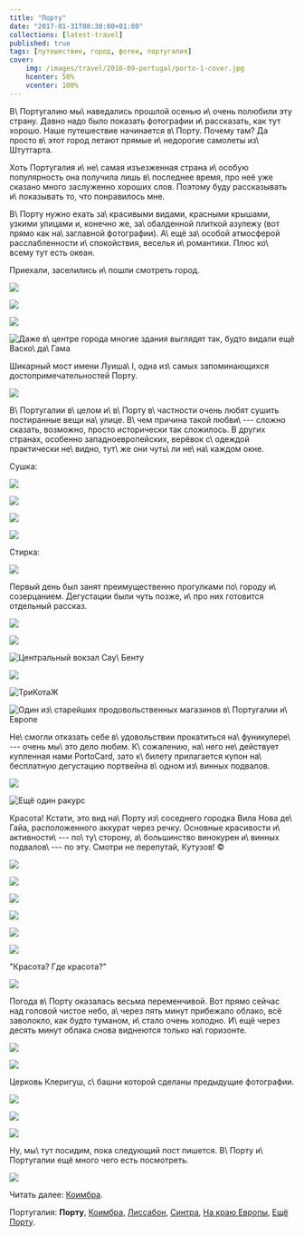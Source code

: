 ```yaml
---
title: "Портy"
date: "2017-01-31T08:30:00+01:00"
collections: [latest-travel]
published: true
tags: [путешествие, город, фотки, португалия]
cover:
    img: /images/travel/2016-09-portugal/porto-1-cover.jpg
    hcenter: 50%
    vcenter: 100%
---
```


В\ Португалию мы\ наведались прошлой осенью и\ очень полюбили эту
страну. Давно надо было показать фотографии и\ рассказать, как тут
хорошо. Наше путешествие начинается в\ Порту. Почему там? Да просто
в\ этот город летают прямые и\ недорогие самолеты из\ Штутгарта.

<!--more-->

Хоть Португалия и\ не\ самая изъезженная страна и\ особую популярность
она получила лишь в\ последнее время, про неё уже сказано много
заслуженно хороших слов. Поэтому буду рассказывать и\ показывать то, что
понравилось мне.

В\ Порту нужно ехать за\ красивыми видами, красными крышами, узкими
улицами и, конечно же, за\ обалденной плиткой азулежу (вот прямо как
на\ заглавной фотографии). А\ ещё за\ особой атмосферой расслабленности
и\ спокойствия, веселья и\ романтики. Плюс ко\ всему тут есть океан.

Приехали, заселились и\ пошли смотреть город.

![](/images/travel/2016-09-portugal/porto-1-walk-1.jpg)

![](/images/travel/2016-09-portugal/porto-1-walk-2.jpg)

![](/images/travel/2016-09-portugal/porto-1-walk-3.jpg)

![Даже в\ центре города многие здания выглядят так, будто видали ещё
Васко\ да\ Гама](/images/travel/2016-09-portugal/porto-1-walk-4.jpg)

Шикарный мост имени Луиша\ I, одна из\ самых запоминающихся
достопримечательностей Порту.

![](/images/travel/2016-09-portugal/porto-1-luis-i-bridge.jpg)

В\ Португалии в\ целом и\ в\ Порту в\ частности очень любят сушить
постиранные вещи на\ улице. В\ чем причина такой любви\ --- сложно
сказать, возможно, просто исторически так сложилось. В других странах,
особенно западноевропейских, верёвок с\ одеждой практически не\ видно,
тут\ же они чуть\ ли не\ на\ каждом окне.

Сушка:

![](/images/travel/2016-09-portugal/porto-1-drying-1.jpg)

![](/images/travel/2016-09-portugal/porto-1-drying-2.jpg)

![](/images/travel/2016-09-portugal/porto-1-drying-3.jpg)

![](/images/travel/2016-09-portugal/porto-1-drying-4.jpg)

Стирка:

![](/images/travel/2016-09-portugal/porto-1-washing.jpg)

Первый день был занят преимущественно прогулками по\ городу
и\ созерцанием. Дегустации были чуть позже, и\ про них готовится
отдельный рассказ.

![](/images/travel/2016-09-portugal/porto-1-walk-5.jpg)

![](/images/travel/2016-09-portugal/porto-1-walk-6.jpg)

![Центральный вокзал
Сау\ Бенту](/images/travel/2016-09-portugal/porto-1-railway-station.jpg)

![](/images/travel/2016-09-portugal/porto-1-street.jpg)

![ТриКотаЖ](/images/travel/2016-09-portugal/porto-1-walk-7.jpg)

![Один из\ старейших продовольственных магазинов в\ Португалии
и\ Европе](/images/travel/2016-09-portugal/porto-1-walk-8.jpg)

Не\ смогли отказать себе в\ удовольствии прокатиться на\ фуникулере\ ---
очень мы\ это дело любим. К\ сожалению, на\ него не\ действует купленная
нами PortoCard, зато к\ билету прилагается купон на\ бесплатную
дегустацию портвейна в\ одном из\ винных подвалов.


![](/images/travel/2016-09-portugal/porto-1-funicular-1.jpg)

![Ещё один ракурс](/images/travel/2016-09-portugal/porto-1-funicular-2.jpg)

Красота! Кстати, это вид на\ Порту из\ соседнего городка Вила Нова
де\ Гайа, расположенного аккурат через речку. Основные красивости
и\ активности\ --- по\ ту\ сторону, а\ большинство винокурен и\ винных
подвалов\ --- по эту. Смотри не перепутай, Кутузов! &copy;

![](/images/travel/2016-09-portugal/porto-1-beauty-1.jpg)

![](/images/travel/2016-09-portugal/porto-1-beauty-2.jpg)

![](/images/travel/2016-09-portugal/porto-1-beauty-3.jpg)

![](/images/travel/2016-09-portugal/porto-1-beauty-4.jpg)

![](/images/travel/2016-09-portugal/porto-1-beauty-5.jpg)

![](/images/travel/2016-09-portugal/porto-1-beauty-6.jpg)

"Красота? Где красота?"

![](/images/travel/2016-09-portugal/porto-1-looking-for-beauty.jpg)

Погода в\ Порту оказалась весьма переменчивой. Вот прямо сейчас над
головой чистое небо, а\ через пять минут прибежало облако, всё
заволокло, как будто туманом, и\ стало очень холодно. И\ ещё через
десять минут облака снова виднеются только на\ горизонте.

![](/images/travel/2016-09-portugal/porto-1-weather-1.jpg)

![](/images/travel/2016-09-portugal/porto-1-weather-2.jpg)

Церковь Клеригуш, с\ башни которой сделаны предыдущие фотографии.

![](/images/travel/2016-09-portugal/porto-1-clerigos-1.jpg)

![](/images/travel/2016-09-portugal/porto-1-clerigos-2.jpg)

![](/images/travel/2016-09-portugal/porto-1-clerigos-3-pano.jpg)

Ну, мы\ тут посидим, пока следующий пост пишется. В\ Порту и\ Португалии
ещё много чего есть посмотреть.

![](/images/travel/2016-09-portugal/porto-1-sit.jpg)

Читать далее: [Коимбра](/post/coimbra/).

Португалия:
**Порту**,
[Коимбра](/post/coimbra/),
[Лиссабон](/post/lisbon/),
[Синтра](/post/sintra/),
[На краю Европы](/post/europas-edge/),
[Ещё Порту](/post/porto-2/).
